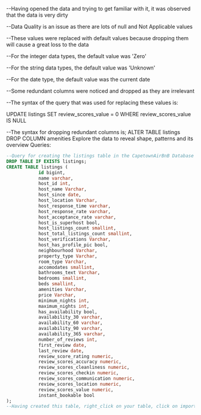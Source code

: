 
--Having opened the data and trying to get familiar with it, it was observed that the data is very dirty


--Data Quality is an issue as there are lots of null and Not Applicable values


--These values were replaced with default values because dropping them will cause a great loss to the data


--For the integer data types, the default value was 'Zero'


--For the string data types, the default value was 'Unknown'


--For the date type, the default value was the current date


--Some redundant columns were noticed and dropped as they are irrelevant

--The syntax of the query that was used for replacing these values is:


UPDATE listings
SET review_scores_value = 0
WHERE review_scores_value IS NULL


--The syntax for dropping redundant columns is;
ALTER TABLE listings
DROP COLUMN amenities
Explore the data to reveal shape, patterns and its overview 
Queries:

```sql
--Query for creating the listings table in the CapetownAirBnB Database
DROP TABLE IF EXISTS listings;
CREATE TABLE listings (
			id bigint,
			name varchar,
			host_id int,
			host_name Varchar,
			host_since date,
			host_location Varchar,
			host_response_time varchar,
			host_response_rate varchar,
			host_acceptance_rate varchar,
			host_is_superhost bool,
			host_listings_count smallint,
			host_total_listings_count smallint,
			host_verifications Varchar,
			host_has_profile_pic bool,
			neighbourhood Varchar,
			property_type Varchar,
			room_type Varchar,
			accomodates smallint,
			bathrooms_text Varchar,
			bedrooms smallint,
			beds smallint,
			amenities Varchar,
			price Varchar,
			minimum_nights int,
			maximum_nights int,
			has_availability bool,
			availability_30 varchar,
			availability_60 varchar,
			availability_90 varchar,
			availability_365 varchar,
			number_of_reviews int,
			first_review date,
			last_review date,
			review_score_rating numeric,
			review_scores_accuracy numeric,
			review_scores_cleanliness numeric,
			review_scores_checkin numeric,
			review_scores_communication numeric,
			review_scores_location numeric,
			review_scores_value numeric,
			instant_bookable bool			
);
--Having created this table, right_click on your table, click on import, fill in the fields and that should succesfully import the CSV file into the listins table
